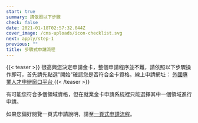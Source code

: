 ```yaml
---
start: true
summary: 請依照以下步驟
check: false
date: 2021-01-18T02:57:32.044Z
cover_image: /cms-uploads/icon-checklist.svg
next: apply/step-1
previous: ""
title: 步驟式申請流程
---
```

{{< teaser >}}
很高興您決定申請金卡，整個申請程序並不難，請依照以下步驟操作即可，首先請先點選"開始"確認您是否符合金卡資格。線上申請網址： [外國專業人才申辦窗口平台 ](https://coa.immigration.gov.tw/coa-frontend/four-in-one/entry/golden-card)
{{< /teaser >}}

有可能您符合多個領域資格，但在就業金卡申請系統裡只能選擇其中一個領域進行申請。

如果您偏好閱覽一頁式申請說明，請至[一頁式申請流程](https://goldcard.nat.gov.tw/zh/application/)。
